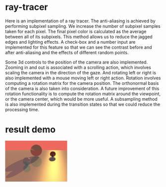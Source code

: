 # ray-tracer

Here is an implementation of a ray tracer. The anti-aliasing is achieved by performing subpixel sampling. We increase the number of subpixel samples taken for each pixel. The final pixel color is calculated as the average between all of its subpixels. This method allows us to reduce the jagged edges and lighting effects. A check-box and a number input are implemented for this feature so that we can see the contrast before and after anti-aliasing and the effects of different random points.

Some 3d controls to the position of the camera are also implemented. Zooming in and out is associated with a scrolling action, which involves scaling the camera in the direction of the gaze. And rotating left or right is also implemented with a mouse moving left or right action. Rotation involves computing a rotation matrix for the camera position. The orthonormal basis of the camera is also taken into consideration. A future improvement of this rotation functionality is to compute the rotation matrix around the viewpoint, or the camera center, which would be more useful. A subsampling method is also implemented during the transition states so that we could reduce the processing time.

# result demo

<img src="myscene.png" alt="rendered result" width="200"/>

